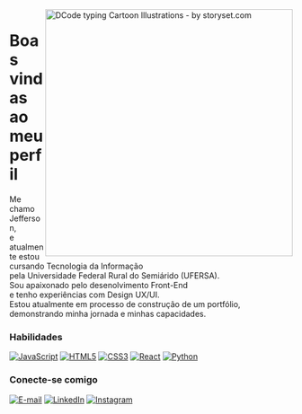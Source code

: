 <img align="right" alt="DCode typing Cartoon Illustrations - by storyset.com" height="440" src="https://github.com/jefesilva1/jefesilva1/assets/146891396/537a56d3-b39a-4d4a-991b-1497a621a06e">

# Boas vindas ao meu perfil

Me chamo Jefferson,<br> e atualmente estou cursando Tecnologia da Informação<br> pela Universidade Federal Rural do Semiárido (UFERSA).<br>
Sou apaixonado pelo desenolvimento Front-End<br> e tenho experiências com Design UX/UI.<br> Estou atualmente em processo de construção de um portfólio,<br> demonstrando minha jornada e minhas capacidades.

<h3 align="left">Habilidades</h3>

[![JavaScript](https://img.shields.io/badge/JavaScript-000?style=for-the-badge&logo=javascript&logoColor=1282A2)](https://www.javascript.com/)
[![HTML5](https://img.shields.io/badge/HTML5-000?style=for-the-badge&logo=html5&logoColor=1282A2)](https://developer.mozilla.org/en-US/docs/Web/HTML)
[![CSS3](https://img.shields.io/badge/CSS3-000?style=for-the-badge&logo=css3&logoColor=1282A2&color=000)](https://developer.mozilla.org/en-US/docs/Web/CSS)
[![React](https://img.shields.io/badge/React-000?style=for-the-badge&logo=react&logoColor=1282A2)](https://reactjs.org/)
[![Python](https://img.shields.io/badge/Python-000?style=for-the-badge&logo=python&logoColor=1282A2)](https://www.python.org/)

<h3 align="left">Conecte-se comigo</h3>

[![E-mail](https://img.shields.io/badge/-Email-000?style=for-the-badge&logo=microsoft-outlook&logoColor=1282A2&color:FFF)](mailto:contato.jefesilva@outlook.com)
[![LinkedIn](https://img.shields.io/badge/-LinkedIn-000?style=for-the-badge&logo=linkedin&logoColor=1282A2&color:FFF)](https://www.linkedin.com/in/jefesilva/)
[![Instagram](https://img.shields.io/badge/-Instagram-000?style=for-the-badge&logo=instagram&logoColor=1282A2&color:FFF)](https://www.instagram.com/jefews/)

